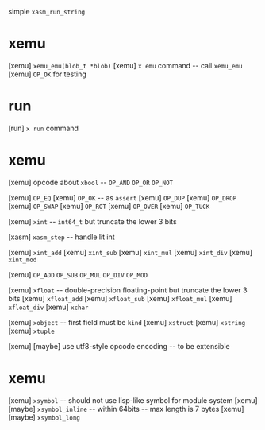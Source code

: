 simple `xasm_run_string`

# xemu

[xemu] `xemu_emu(blob_t *blob)`
[xemu] `x emu` command -- call `xemu_emu`
[xemu] `OP_OK` for testing

# run

[run] `x run` command

# xemu

[xemu] opcode about `xbool` -- `OP_AND` `OP_OR` `OP_NOT`

[xemu] `OP_EQ`
[xemu] `OP_OK` -- as `assert`
[xemu] `OP_DUP`
[xemu] `OP_DROP`
[xemu] `OP_SWAP`
[xemu] `OP_ROT`
[xemu] `OP_OVER`
[xemu] `OP_TUCK`

[xemu] `xint` -- `int64_t` but truncate the lower 3 bits

[xasm] `xasm_step` -- handle lit int

[xemu] `xint_add`
[xemu] `xint_sub`
[xemu] `xint_mul`
[xemu] `xint_div`
[xemu] `xint_mod`

[xemu] `OP_ADD` `OP_SUB` `OP_MUL` `OP_DIV` `OP_MOD`

[xemu] `xfloat` -- double-precision floating-point but truncate the lower 3 bits
[xemu] `xfloat_add`
[xemu] `xfloat_sub`
[xemu] `xfloat_mul`
[xemu] `xfloat_div`
[xemu] `xchar`

[xemu] `xobject` -- first field must be `kind`
[xemu] `xstruct`
[xemu] `xstring`
[xemu] `xtuple`

[xemu] [maybe] use utf8-style opcode encoding -- to be extensible

# xemu

[xemu] `xsymbol` -- should not use lisp-like symbol for module system
[xemu] [maybe] `xsymbol_inline` -- within 64bits -- max length is 7 bytes
[xemu] [maybe] `xsymbol_long`
